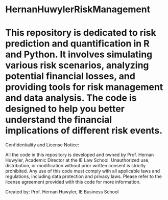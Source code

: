 # HernanHuwylerRiskManagement

# This repository is dedicated to risk prediction and quantification in R and Python. It involves simulating various risk scenarios, analyzing potential financial losses, and providing tools for risk management and data analysis. The code is designed to help you better understand the financial implications of different risk events.

Confidentiality and License Notice:

All the code in this repository is developed and owned by Prof. Hernan Huwyler, Academic Director at the IE Law School. Unauthorized use, distribution, or modification without prior written consent is strictly prohibited. Any use of this code must comply with all applicable laws and regulations, including data protection and privacy laws. Please refer to the license agreement provided with this code for more information.

Created by: Prof. Hernan Huwyler, IE Business School

